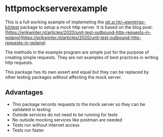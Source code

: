 # httpmockserverexample

This is a full working example of implemeting the [git.sr.ht/~ewintr/go-kit/test](git.sr.ht/~ewintr/go-kit/test) package to setup a mock http server. It is based on the blog post: [https://erikwinter.nl/articles/2020/unit-test-outbound-http-requests-in-golang](https://erikwinter.nl/articles/2020/unit-test-outbound-http-requests-in-golang)

The methods in the example program are simple just for the purpose of creating simple requests. They are not examples of best practices in writing http requests.

This package has its own assert and equal but they can be replaced by other testing packages without affecting the mock server.

## Advantages
- This package records requests to the mock server so they can be validated in testing
- Outside services do not need to be running for tests
- No outside mocking services like postman are needed
- Tests run without internet access
- Tests run faster